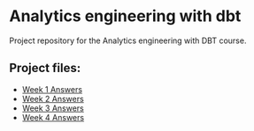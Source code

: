 # Analytics engineering with dbt

Project repository for the Analytics engineering with DBT course.

## Project files:
- [Week 1 Answers](./projects/Week_01_Answers_README.md)
- [Week 2 Answers](./projects/Week_02_Answers_README.md)
- [Week 3 Answers](./projects/Week_03_Answers_README.md)
- [Week 4 Answers](./projects/Week_04_Answers_README.md)